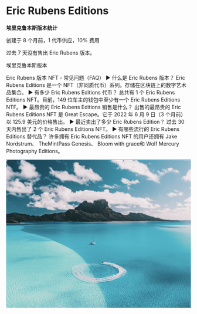 # Eric Rubens Editions

**埃里克鲁本斯版本统计**

创建于 8 个月前，1 代币供应，10% 费用

过去 7 天没有售出 Eric Rubens 版本。

埃里克鲁本斯版本

Eric Rubens 版本 NFT - 常见问题（FAQ）
▶ 什么是 Eric Rubens 版本？
Eric Rubens Editions 是一个 NFT（非同质代币）系列。存储在区块链上的数字艺术品集合。
▶ 有多少 Eric Rubens Editions 代币？
总共有 1 个 Eric Rubens Editions NFT。目前，149 位车主的钱包中至少有一个 Eric Rubens Editions NTF。
▶ 最昂贵的 Eric Rubens Editions 销售是什么？
出售的最昂贵的 Eric Rubens Editions NFT 是 Great Escape。它于 2022 年 6 月 9 日（3 个月前）以 125.9 美元的价格售出。
▶ 最近卖出了多少 Eric Rubens Edition？
过去 30 天内售出了 2 个 Eric Rubens Editions NFT。
▶ 有哪些流行的 Eric Rubens Editions 替代品？
许多拥有 Eric Rubens Editions NFT 的用户还拥有 Jake Nordstrum、 TheMintPass Genesis、 Bloom with grace和 Wolf Mercury Photography Editions。

![nft](WX20220903-192009@2x.png)
